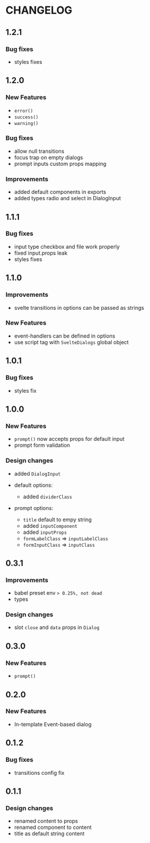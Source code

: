 # CHANGELOG

## 1.2.1

### Bug fixes

- styles fixes

## 1.2.0

### New Features

- `error()`
- `success()`
- `warning()`

### Bug fixes

- allow null transitions
- focus trap on empty dialogs
- prompt inputs custom props mapping

### Improvements

- added default components in exports
- added types radio and select in DialogInput

## 1.1.1

### Bug fixes

- input type checkbox and file work properly
- fixed input.props leak
- styles fixes

## 1.1.0

### Improvements

- svelte transitions in options can be passed as strings

### New Features

- event-handlers can be defined in options
- use script tag with `SvelteDialogs` global object

## 1.0.1

### Bug fixes

- styles fix

## 1.0.0

### New Features

- `prompt()` now accepts props for default input
- prompt form validation

### Design changes

- added `DialogInput`

- default options:

  - added `dividerClass`

- prompt options:
  - `title` default to empy string
  - added `inputComponent`
  - added `inputProps`
  - `formLabelClass` => `inputLabelClass`
  - `formInputClass` => `inputClass`

## 0.3.1

### Improvements

- babel preset env `> 0.25%, not dead`
- types

### Design changes

- slot `close` and `data` props in `Dialog`

## 0.3.0

### New Features

- `prompt()`

## 0.2.0

### New Features

- In-template Event-based dialog

## 0.1.2

### Bug fixes

- transitions config fix

## 0.1.1

### Design changes

- renamed content to props
- renamed component to content
- title as default string content
